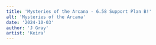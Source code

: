 ```yaml
---
title: 'Mysteries of the Arcana - 6.58 Support Plan B!'
alt: 'Mysteries of the Arcana'
date: '2024-10-03'
author: 'J Gray'
artist: 'Keira'
---
```

